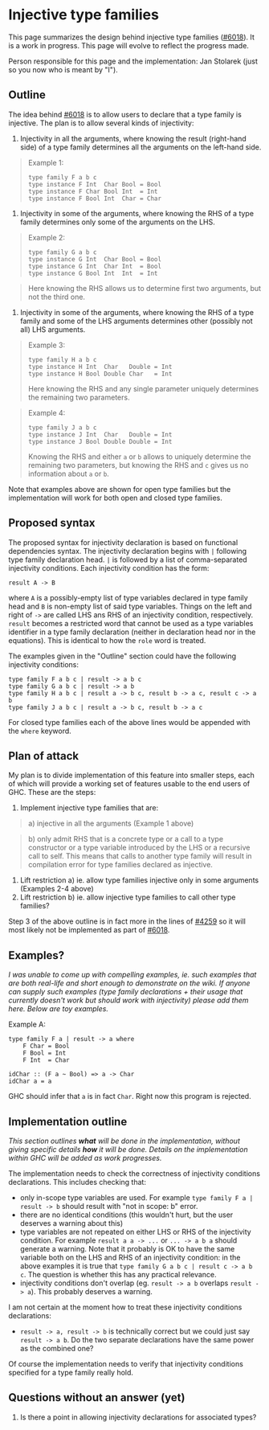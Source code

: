 # Injective type families



This page summarizes the design behind injective type families ([\#6018](https://gitlab.staging.haskell.org/ghc/ghc/issues/6018)). It is a work in progress. This page will evolve to reflect the progress made.



Person responsible for this page and the implementation: Jan Stolarek (just so you now who is meant by "I").


## Outline



The idea behind [\#6018](https://gitlab.staging.haskell.org/ghc/ghc/issues/6018) is to allow users to declare that a type family is injective. The plan is to allow several kinds of injectivity:


1. Injectivity in all the arguments, where knowing the result (right-hand side) of a type family determines all the arguments on the left-hand side.

>
>
> Example 1:
>
>
> ```wiki
> type family F a b c
> type instance F Int  Char Bool = Bool
> type instance F Char Bool Int  = Int
> type instance F Bool Int  Char = Char
> ```


1. Injectivity in some of the arguments, where knowing the RHS of a type family determines only some of the arguments on the LHS.

>
>
> Example 2:
>
>
> ```wiki
> type family G a b c
> type instance G Int  Char Bool = Bool
> type instance G Int  Char Int  = Bool
> type instance G Bool Int  Int  = Int
> ```


>
>
> Here knowing the RHS allows us to determine first two arguments, but not the third one.
>
>

1. Injectivity in some of the arguments, where knowing the RHS of a type family and some of the LHS arguments determines other (possibly not all) LHS arguments.

>
>
> Example 3:
>
>
> ```wiki
> type family H a b c
> type instance H Int  Char   Double = Int
> type instance H Bool Double Char   = Int
> ```
>
>
> Here knowing the RHS and any single parameter uniquely determines the remaining two parameters.
>
>

>
>
> Example 4:
>
>
> ```wiki
> type family J a b c
> type instance J Int  Char   Double = Int
> type instance J Bool Double Double = Int
> ```
>
>
> Knowing the RHS and either `a` or `b` allows to uniquely determine the remaining two parameters, but knowing the RHS and `c` gives us no information about `a` or `b`.
>
>


Note that examples above are shown for open type families but the implementation will work for both open and closed type families.


## Proposed syntax



The proposed syntax for injectivity declaration is based on functional dependencies syntax. The injectivity declaration begins with `|` following type family declaration head. `|` is followed by a list of comma-separated injectivity conditions. Each injectivity condition has the form:


```wiki
result A -> B
```


where `A` is a possibly-empty list of type variables declared in type family head and `B` is non-empty list of said type variables. Things on the left and right of `->` are called LHS ans RHS of an injectivity condition, respectively. `result` becomes a restricted word that cannot be used as a type variables identifier in a type family declaration (neither in declaration head nor in the equations). This is identical to how the `role` word is treated.



The examples given in the "Outline" section could have the following injectivity conditions:


```wiki
type family F a b c | result -> a b c
type family G a b c | result -> a b
type family H a b c | result a -> b c, result b -> a c, result c -> a b
type family J a b c | result a -> b c, result b -> a c
```


For closed type families each of the above lines would be appended with the `where` keyword.


## Plan of attack



My plan is to divide implementation of this feature into smaller steps, each of which will provide a working set of features usable to the end users of GHC. These are the steps:


1. Implement injective type families that are:

>
>
> a) injective in all the arguments (Example 1 above)
>
>

>
>
> b) only admit RHS that is a concrete type or a call to a type constructor or a type variable introduced by the LHS or a recursive call to self. This means that calls to another type family will result in compilation error for type families declared as injective.
>
>

1. Lift restriction a) ie. allow type families injective only in some arguments (Examples 2-4 above)
1. Lift restriction b) ie. allow injective type families to call other type families?


Step 3 of the above outline is in fact more in the lines of [\#4259](https://gitlab.staging.haskell.org/ghc/ghc/issues/4259) so it will most likely not be implemented as part of [\#6018](https://gitlab.staging.haskell.org/ghc/ghc/issues/6018).


## Examples?



*I was unable to come up with compelling examples, ie. such examples that are both real-life and short enough to demonstrate on the wiki. If anyone can supply such examples (type family declarations + their usage that currently doesn't work but should work with injectivity) please add them here. Below are toy examples.*



Example A:


```wiki
type family F a | result -> a where
    F Char = Bool
    F Bool = Int
    F Int  = Char

idChar :: (F a ~ Bool) => a -> Char
idChar a = a
```


GHC should infer that `a` is in fact `Char`. Right now this program is rejected.


## Implementation outline



*This section outlines **what** will be done in the implementation, without giving specific details **how** it will be done. Details on the implementation within GHC will be added as work progresses.*



The implementation needs to check the correctness of injectivity conditions declarations. This includes checking that:


- only in-scope type variables are used. For example `type family F a | result -> b` should result with "not in scope: b" error.
- there are no identical conditions (this wouldn't hurt, but the user deserves a warning about this)
- type variables are not repeated on either LHS or RHS of the injectivity condition. For example `result a a -> ...` or `... -> a b a` should generate a warning. Note that it probably is OK to have the same variable both on the LHS and RHS of an injectivity condition: in the above examples it is true that `type family G a b c | result c -> a b c`. The question is whether this has any practical relevance.
- injectivity conditions don't overlap (eg. `result -> a b` overlaps `result -> a`). This probably deserves a warning.


I am not certain at the moment how to treat these injectivity conditions declarations:


- `result -> a, result -> b` is technically correct but we could just say `result -> a b`. Do the two separate declarations have the same power as the combined one?


Of course the implementation needs to verify that injectivity conditions specified for a type family really hold.


## Questions without an answer (yet)


1. Is there a point in allowing injectivity declarations for associated types?
